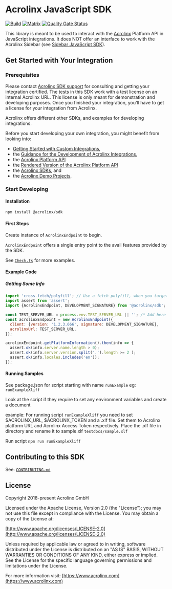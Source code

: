 # Acrolinx JavaScript SDK

[![Build](https://github.com/acrolinx/sdk-js/actions/workflows/main.yml/badge.svg)](https://github.com/acrolinx/sdk-js/actions/workflows/main.yml)
[![Matrix](https://github.com/acrolinx/sdk-js/actions/workflows/matrix.yml/badge.svg)](https://github.com/acrolinx/sdk-js/actions/workflows/matrix.yml)
[![Quality Gate Status](https://sonarcloud.io/api/project_badges/measure?project=acrolinx_sdk-js&metric=alert_status)](https://sonarcloud.io/summary/new_code?id=acrolinx_sdk-js)

This library is meant to be used to interact with the [Acrolinx](https://www.acrolinx.com/) Platform API in JavaScript integrations.
It does NOT offer an interface to work with the Acrolinx Sidebar (see [Sidebar JavaScript SDK](https://github.com/acrolinx/sidebar-sdk-js)).

## Get Started with Your Integration

### Prerequisites

Please contact [Acrolinx SDK support](https://github.com/acrolinx/acrolinx-coding-guidance/blob/master/topics/sdk-support.md)
for consulting and getting your integration certified.
The tests in this SDK work with a test license on an internal Acrolinx URL.
This license is only meant for demonstration and developing purposes.
Once you finished your integration, you'll have to get a license for your integration from Acrolinx.

Acrolinx offers different other SDKs, and examples for developing integrations.

Before you start developing your own integration, you might benefit from looking into:

* [Getting Started with Custom Integrations](https://docs.acrolinx.com/customintegrations),
* the [Guidance for the Development of Acrolinx Integrations](https://github.com/acrolinx/acrolinx-coding-guidance),
* the [Acrolinx Platform API](https://github.com/acrolinx/platform-api)
* the [Rendered Version of the Acrolinx Platform API](https://acrolinxapi.docs.apiary.io/#)
* the [Acrolinx SDKs](https://github.com/acrolinx?q=sdk), and
* the [Acrolinx Demo Projects](https://github.com/acrolinx?q=demo).

### Start Developing

#### Installation

```bash
npm install @acrolinx/sdk
```

#### First Steps

Create instance of `AcrolinxEndpoint` to begin.

`AcrolinxEndpoint` offers a single entry point to the avail features provided by the SDK.

See [`Check.ts`](examples/check.ts) for more examples.

#### Example Code

##### Getting Some Info

```javascript
import 'cross-fetch/polyfill'; // Use a fetch polyfill, when you target Node.js or IE11
import assert from 'assert';
import {AcrolinxEndpoint, DEVELOPMENT_SIGNATURE} from '@acrolinx/sdk';

const TEST_SERVER_URL = process.env.TEST_SERVER_URL || ''; /* Add here your own test server URL */
const acrolinxEndpoint = new AcrolinxEndpoint({
  client: {version: '1.2.3.666', signature: DEVELOPMENT_SIGNATURE},
  acrolinxUrl: TEST_SERVER_URL,
});

acrolinxEndpoint.getPlatformInformation().then(info => {
  assert.ok(info.server.name.length > 0);
  assert.ok(info.server.version.split('.').length >= 2 );
  assert.ok(info.locales.includes('en'));
});
```

#### Running Samples

See package.json for script starting with name `runExample` eg: `runExampleXliff`

Look at the script if they require to set any environment variables and create a document

example: For running script `runExampleXliff` you need to set $ACROLINX_URL, $ACROLINX_TOKEN and a .xlf file.
Set them to Acrolinx platform URL and Acrolinx Access Token respectively.
Place the .xlf file in directory and rename it to sample.xlf `testdocs/sample.xlf`

Run script `npm run runExampleXliff`

## Contributing to this SDK

See: [`CONTRIBUTING.md`](CONTRIBUTING.md)

## License

Copyright 2018-present Acrolinx GmbH

Licensed under the Apache License, Version 2.0 (the "License");
you may not use this file except in compliance with the License.
You may obtain a copy of the License at:

[http://www.apache.org/licenses/LICENSE-2.0](http://www.apache.org/licenses/LICENSE-2.0)

Unless required by applicable law or agreed to in writing, software
distributed under the License is distributed on an "AS IS" BASIS,
WITHOUT WARRANTIES OR CONDITIONS OF ANY KIND, either express or implied.
See the License for the specific language governing permissions and
limitations under the License.

For more information visit: [https://www.acrolinx.com](https://www.acrolinx.com)
